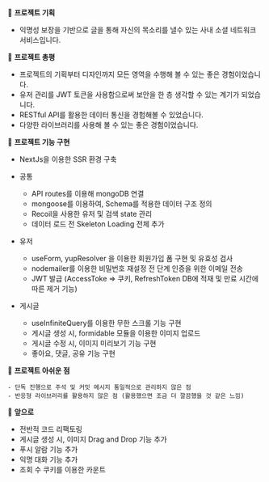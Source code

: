 📝 **프로젝트 기획**

- 익명성 보장을 기반으로 글을 통해 자신의 목소리를 낼수 있는 사내 소셜 네트워크 서비스입니다.

📝 **프로젝트 총평**

- 프로젝트의 기획부터 디자인까지 모든 영역을 수행해 볼 수 있는 좋은 경험이었습니다.
- 유저 관리를 JWT 토큰을 사용함으로써 보안을 한 층 생각할 수 있는 계기가 되었습니다.
- RESTful API를 활용한 데이터 통신을 경험해볼 수 있었습니다.
- 다양한 라이브러리를 사용해 볼 수 있는 좋은 경험이었습니다.

📝 **프로젝트 기능 구현**

- NextJs을 이용한 SSR 환경 구축

- 공통
  - API routes를 이용해 mongoDB 연결
  - mongoose를 이용하여, Schema를 적용한 데이터 구조 정의
  - Recoil을 사용한 유저 및 검색 state 관리
  - 데이터 로드 전 Skeleton Loading 전체 추가
- 유저
  - useForm, yupResolver 을 이용한 회원가입 폼 구현 및 유효성 검사
  - nodemailer를 이용한 비밀번호 재설정 전 단계 인증을 위한 이메일 전송
  - JWT 발급 (AccessToke ⇒ 쿠키, RefreshToken DB에 적재 및 만료 시간에 따른 제거 기능)
- 게시글
  - useInfiniteQuery를 이용한 무한 스크롤 기능 구현
  - 게시글 생성 시, formidable 모듈을 이용한 이미지 업로드
  - 게시글 수정 시, 이미지 미리보기 기능 구현
  - 좋아요, 댓글, 공유 기능 구현

📝 **프로젝트 아쉬운 점**

    - 단독 진행으로 주석 및 커밋 메시지 통일적으로 관리하지 않은 점
    - 반응형 라이브러리를 활용하지 않은 점 (활용했으면 조금 더 깔끔했을 것 같은 느낌)

📝 **앞으로**

- 전반적 코드 리팩토링
- 게시글 생성 시, 이미지 Drag and Drop 기능 추가
- 푸시 알람 기능 추가
- 익명 대화 기능 추가
- 조회 수 쿠키를 이용한 카운트
